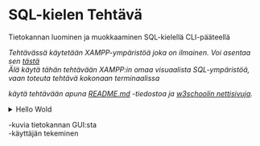 SQL-kielen Tehtävä
===
Tietokannan luominen ja muokkaaminen SQL-kielellä CLI-pääteellä

*Tehtävässä käytetään XAMPP-ympäristöä joka on ilmainen. Voi asentaa sen [tästä](https://www.apachefriends.org/download.html)*<br>
*Älä käytä tähän tehtävään XAMPP:in omaa visuaalista SQL-ympäristöä, vaan toteuta tehtävä kokonaan terminaalissa*

*käytä tehtävään apuna [README.md](SQL-kieli/README.md) -tiedostoa ja [w3schoolin nettisivuja](https://www.w3schools.com/sql/default.asp).*



<details>
<summary>Hello Wold</summary>
Pöö!!
</details>


-kuvia tietokannan GUI:sta<br>
-käyttäjän tekeminen

